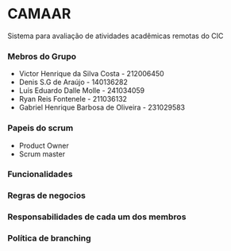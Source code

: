 # CAMAAR
Sistema para avaliação de atividades acadêmicas remotas do CIC
### Mebros do Grupo
-  Victor Henrique da Silva Costa - 212006450
-   Denis S.G de Araújo - 140136282
-   Luís Eduardo Dalle Molle - 241034059
-   Ryan Reis Fontenele - 211036132
-   ⁠Gabriel Henrique Barbosa de Oliveira - 231029583
### Papeis do scrum
- Product Owner
- Scrum master

### Funcionalidades

### Regras de negocios

### Responsabilidades de cada um dos membros 

### Política de branching 
